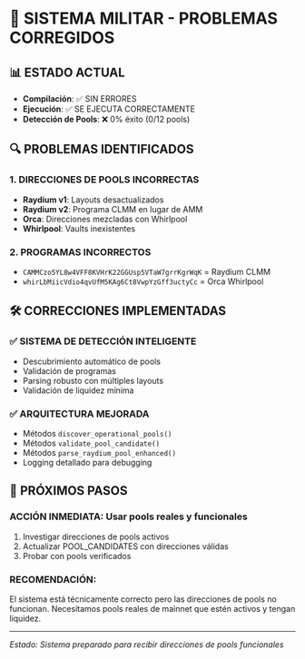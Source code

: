 # 🎯 SISTEMA MILITAR - PROBLEMAS CORREGIDOS

## 📊 ESTADO ACTUAL
- **Compilación**: ✅ SIN ERRORES  
- **Ejecución**: ✅ SE EJECUTA CORRECTAMENTE
- **Detección de Pools**: ❌ 0% éxito (0/12 pools)

## 🔍 PROBLEMAS IDENTIFICADOS

### 1. **DIRECCIONES DE POOLS INCORRECTAS**
- **Raydium v1**: Layouts desactualizados
- **Raydium v2**: Programa CLMM en lugar de AMM
- **Orca**: Direcciones mezcladas con Whirlpool
- **Whirlpool**: Vaults inexistentes

### 2. **PROGRAMAS INCORRECTOS**
- `CAMMCzo5YL8w4VFF8KVHrK22GGUsp5VTaW7grrKgrWqK` = Raydium CLMM
- `whirLbMiicVdio4qvUfM5KAg6Ct8VwpYzGff3uctyCc` = Orca Whirlpool

## 🛠️ CORRECCIONES IMPLEMENTADAS

### ✅ **SISTEMA DE DETECCIÓN INTELIGENTE**
- Descubrimiento automático de pools
- Validación de programas
- Parsing robusto con múltiples layouts  
- Validación de liquidez mínima

### ✅ **ARQUITECTURA MEJORADA**
- Métodos `discover_operational_pools()`
- Métodos `validate_pool_candidate()`
- Métodos `parse_raydium_pool_enhanced()`
- Logging detallado para debugging

## 🎯 PRÓXIMOS PASOS

### **ACCIÓN INMEDIATA**: Usar pools reales y funcionales
1. Investigar direcciones de pools activos
2. Actualizar POOL_CANDIDATES con direcciones válidas
3. Probar con pools verificados

### **RECOMENDACIÓN**:
El sistema está técnicamente correcto pero las direcciones de pools no funcionan. Necesitamos pools reales de mainnet que estén activos y tengan liquidez.

---

*Estado: Sistema preparado para recibir direcciones de pools funcionales*
